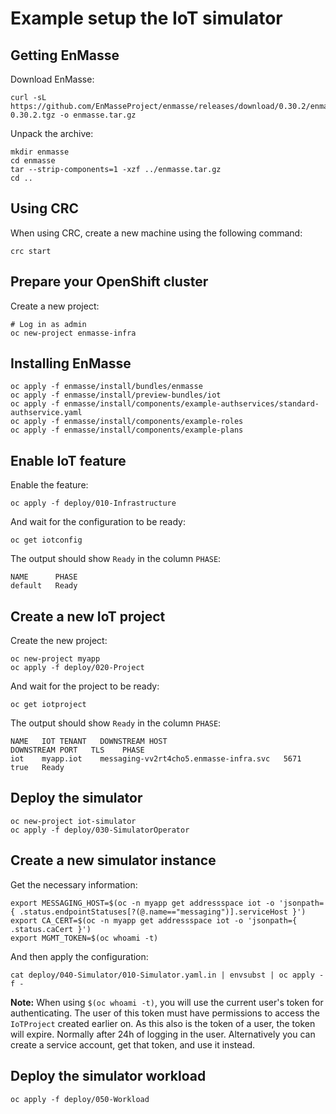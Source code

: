 # Example setup the IoT simulator

## Getting EnMasse

Download EnMasse:

    curl -sL https://github.com/EnMasseProject/enmasse/releases/download/0.30.2/enmasse-0.30.2.tgz -o enmasse.tar.gz

Unpack the archive:

    mkdir enmasse
    cd enmasse
    tar --strip-components=1 -xzf ../enmasse.tar.gz
    cd ..

## Using CRC

When using CRC, create a new machine using the following command:

    crc start

## Prepare your OpenShift cluster

Create a new project:

    # Log in as admin
    oc new-project enmasse-infra

## Installing EnMasse

    oc apply -f enmasse/install/bundles/enmasse
    oc apply -f enmasse/install/preview-bundles/iot
    oc apply -f enmasse/install/components/example-authservices/standard-authservice.yaml
    oc apply -f enmasse/install/components/example-roles
    oc apply -f enmasse/install/components/example-plans

## Enable IoT feature

Enable the feature:

    oc apply -f deploy/010-Infrastructure

And wait for the configuration to be ready:

    oc get iotconfig

The output should show `Ready` in the column `PHASE`:

    NAME      PHASE
    default   Ready

## Create a new IoT project

Create the new project:

    oc new-project myapp
    oc apply -f deploy/020-Project

And wait for the project to be ready:

    oc get iotproject

The output should show `Ready` in the column `PHASE`:

    NAME   IOT TENANT   DOWNSTREAM HOST                          DOWNSTREAM PORT   TLS    PHASE
    iot    myapp.iot    messaging-vv2rt4cho5.enmasse-infra.svc   5671              true   Ready

## Deploy the simulator

    oc new-project iot-simulator
    oc apply -f deploy/030-SimulatorOperator

## Create a new simulator instance

Get the necessary information:

    export MESSAGING_HOST=$(oc -n myapp get addressspace iot -o 'jsonpath={ .status.endpointStatuses[?(@.name=="messaging")].serviceHost }')
    export CA_CERT=$(oc -n myapp get addressspace iot -o 'jsonpath={ .status.caCert }')
    export MGMT_TOKEN=$(oc whoami -t)

And then apply the configuration:

    cat deploy/040-Simulator/010-Simulator.yaml.in | envsubst | oc apply -f -

**Note:** When using `$(oc whoami -t)`, you will use the current user's token for authenticating. The user of this
          token must have permissions to access the `IoTProject` created earlier on. As this also is the token of
          a user, the token will expire. Normally after 24h of logging in the user. Alternatively you can create a
          service account, get that token, and use it instead.

## Deploy the simulator workload

    oc apply -f deploy/050-Workload
